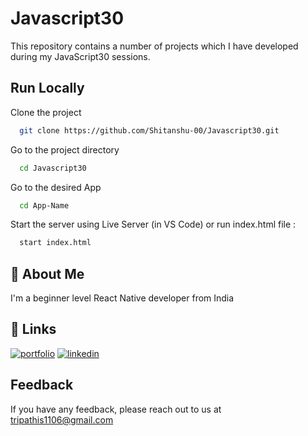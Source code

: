 
# Javascript30

This repository contains a number of projects which I have developed during my JavaScript30 sessions.



## Run Locally

Clone the project

```bash
  git clone https://github.com/Shitanshu-00/Javascript30.git
```

Go to the project directory

```bash
  cd Javascript30
```

Go to the desired App

```bash
  cd App-Name
```

Start the server using Live Server (in VS Code) or run index.html file :

```bash
  start index.html
```


## 🚀 About Me
I'm a beginner level React Native developer from India


## 🔗 Links
[![portfolio](https://img.shields.io/badge/my_portfolio-000?style=for-the-badge&logo=ko-fi&logoColor=white)](portfolio-shitanshu.netlify.app/)
[![linkedin](https://img.shields.io/badge/linkedin-0A66C2?style=for-the-badge&logo=linkedin&logoColor=white)](https://www.linkedin.com/in/shitanshu-tripathi-870b5b1b2/)



## Feedback

If you have any feedback, please reach out to us at tripathis1106@gmail.com

